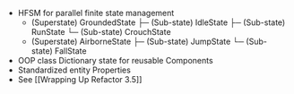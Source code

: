 - HFSM for parallel finite state management
	- (Superstate) GroundedState
	  ├─ (Sub-state) IdleState
	  ├─ (Sub-state) RunState
	  └─ (Sub-state) CrouchState
	- (Superstate) AirborneState
	  ├─ (Sub-state) JumpState
	  └─ (Sub-state) FallState
- OOP class Dictionary state for reusable Components
- Standardized entity Properties
- See [[Wrapping Up Refactor 3.5]]